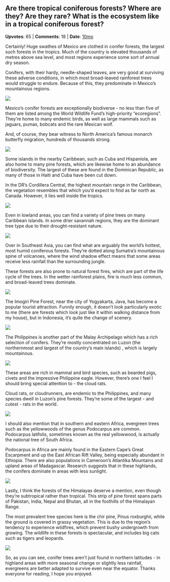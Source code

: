 ## Are there tropical coniferous forests? Where are they? Are they rare? What is the ecosystem like in a tropical coniferous forest?
    
**Upvotes**: 65 | **Comments**: 18 | **Date**: [10mo](https://www.quora.com/Are-there-tropical-coniferous-forests-Where-are-they-Are-they-rare-What-is-the-ecosystem-like-in-a-tropical-coniferous-forest/answer/Gary-Meaney)

Certainly! Huge swathes of Mexico are clothed in conifer forests, the largest such forests in the tropics. Much of the country is elevated thousands of metres above sea level, and most regions experience some sort of annual dry season.

Conifers, with their hardy, needle-shaped leaves, are very good at surviving these adverse conditions, in which most broad-leaved rainforest trees would struggle to endure. Because of this, they predominate in Mexico’s mountainous regions.

![](https://qph.fs.quoracdn.net/main-qimg-21476b84094e8e398f33c31afa4ab780-lq)

Mexico’s conifer forests are exceptionally biodiverse - no less than five of them are listed among the World Wildlife Fund’s high-priority “ecoregions”. They’re home to many endemic birds, as well as large mammals such as jaguars, pumas, bobcats and the rare Mexican wolf.

And, of course, they bear witness to North America’s famous monarch butterfly migration, hundreds of thousands strong.

![](https://qph.fs.quoracdn.net/main-qimg-6e7286bb0add38c63b7178be3d7881a7-lq)

Some islands in the nearby Caribbean, such as Cuba and Hispaniola, are also home to many pine forests, which are likewise home to an abundance of biodiversity. The largest of these are found in the Dominican Republic, as many of those in Haiti and Cuba have been cut down.

In the DR’s Cordillera Central, the highest mountain range in the Caribbean, the vegetation resembles that which you’d expect to find as far north as Canada. However, it lies well inside the tropics.

![](https://qph.fs.quoracdn.net/main-qimg-3564e5047bb3cd6359959819fea61190-lq)

Even in lowland areas, you can find a variety of pine trees on many Caribbean islands. In some drier savannah regions, they are the dominant tree type due to their drought-resistant nature.

![](https://qph.fs.quoracdn.net/main-qimg-33d4cc79ec539abe40eb6b3a2ffc1aca-lq)

Over in Southeast Asia, you can find what are arguably the world’s hottest, most humid coniferous forests. They’re dotted along Sumatra’s mountainous spine of volcanoes, where the wind shadow effect means that some areas receive less rainfall than the surrounding jungle.

These forests are also prone to natural forest fires, which are part of the life cycle of the trees. In the wetter rainforest plains, fire is much less common, and broad-leaved trees dominate.

![](https://qph.fs.quoracdn.net/main-qimg-8d961528f3a8e33387ba83235898aee5-lq)

The Imogiri Pine Forest, near the city of Yogyakarta, Java, has become a popular tourist attraction. Funnily enough, it doesn’t look particularly exotic to me (there are forests which look just like it within walking distance from my house), but in Indonesia, it’s quite the change of scenery.

![](https://qph.fs.quoracdn.net/main-qimg-3f736170b1cd0fe76722d6005b63aa29-lq)

The Philippines is another part of the Malay Archipelago which has a rich selection of conifers. They’re mostly concentrated on Luzon (the northernmost and largest of the country’s main islands) , which is largely mountainous.

![](https://qph.fs.quoracdn.net/main-qimg-c4a16ae29f991c1d4b1896ffa87f3758-lq)

These areas are rich in mammal and bird species, such as bearded pigs, civets and the impressive Philippine eagle. However, there’s one I feel I should bring special attention to - the cloud rats.

Cloud rats, or cloudrunners, are endemic to the Philippines, and many species dwell in Luzon’s pine forests. They’re some of the largest - and cutest - rats in the world.

![](https://qph.fs.quoracdn.net/main-qimg-c8002fb51e44b50f84ff74aadf3393de-lq)

I should also mention that in southern and eastern Africa, evergreen trees such as the yellowwoods of the genus Podocarpus are common. Podocarpus latifolis, sometimes known as the real yellowwood, is actually the national tree of South Africa.

Podocarpus in Africa are mainly found in the Eastern Cape’s Great Escarpment and up the East African Rift Valley, being especially abundant in Ethiopia. There are also populations in Cameroon’s Atlantika Mountains and upland areas of Madagascar. Research suggests that in these highlands, the conifers dominate in areas with less sunlight.

![](https://qph.fs.quoracdn.net/main-qimg-f33740b7311a43a3724f0b6879abadfe-lq)

Lastly, I think the forests of the Himalayas deserve a mention, even though they’re subtropical rather than tropical. This strip of pine forest spans parts of Pakistan, India, Nepal and Bhutan, all in the foothills of the Himalayan Range.

The most prevalent tree species here is the chir pine, Pinus roxburghii, while the ground is covered in grassy vegetation. This is due to the region’s tendency to experience wildfires, which prevent bushy undergrowth from growing. The wildlife in these forests is spectacular, and includes big cats such as tigers and leopards.

![](https://qph.fs.quoracdn.net/main-qimg-82f9f08e65c55a0d2cc1943a502f206c-lq)

So, as you can see, conifer trees aren’t just found in northern latitudes - in highland areas with more seasonal change or slightly less rainfall, evergreens are better adapted to survive even near the equator. Thanks everyone for reading, I hope you enjoyed.

